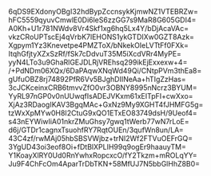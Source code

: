 6qDS9EXdonyOBgI32hdBypZccnsykKjmwNZ1VTEBRZw=
hFC5559qyuvCmwlE0Di6leS6zzGG7s9MaR8G605GDI4=
A0Kh+U1r781NWdv8Vr4Skf1xg6hq5Lx4Y/bDjAcaVAc=
vkzCRoUPTscEj4qVrbK7lEHONS1ykGTDIXw0GZT8Azk=
Xgpym1Yz3Knevetpe4PMZToX/bNkekOIeLVTtFf0FXk=
ItqhGfjtyXZxSzRf/fSk7cDdvuT35M5iXcdVRr4MyPE=
yyN4LTo3u9GhaRlGEJDLRjVREhsq299ikEjExxexw+4=
/+PdNDm06XQx/6DaPAqwXNqWd49Qi/CNtpPVm3thEa8=
gUfuOBZ8rj74892PfR6Vv5BJghDIINeAa+hTIgZzHas=
3cJCKceinxCRB6tmvvZfO0vr3OBNY8995nNcrz3BYUM=
YyRL97nGP0v0nUUwqfIsADEJVKxm61xEITpFI+cwXxo=
XjAz3RDaogIKAV3BgqMAc+GxNz9My9XGHT4fJHMFG5g=
tzWxXpMYw0H8I2CtuG9xQO1ETxEO83749dsH/9Ueof4=
s43nEYWiwIiA01nkrZMuGhsy7gwq1tWerb77wN7rLoE=
d6j/GTDr1cagnxTsuohfRY7RqtOUEn/3qufWn8un/LA=
43C4zf/rwMAj05hbSBSVWjbz+trNI2Wf2FTVuOEFrGQ=
3YgUD43oi3eof8Oi+fDtBlXPLIH99q9ogEr9haauyTM=
Y1KoayXlRY0Ud0RnYwhxRopcxcO/fY2Tkzm+mROLqYY=
Ju9F4ChFcOm4AparTrDbTKN+58MfUJ7N5bbGlHhZ8B0=
